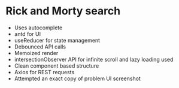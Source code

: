 # Rick and Morty search

* Uses autocomplete
* antd for UI
* useReducer for state management
* Debounced API calls
* Memoized render
* intersectionObserver API for infinite scroll and lazy loading used
* Clean component based structure
* Axios for REST requests
* Attempted an exact copy of problem UI screenshot
